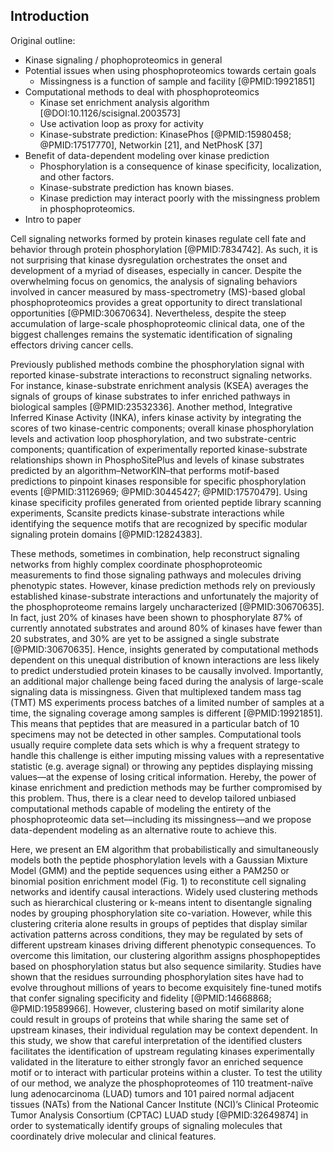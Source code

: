 ## Introduction

Original outline:

- Kinase signaling / phophoproteomics in general
- Potential issues when using phosphoproteomics towards certain goals
    + Missingness is a function of sample and facility [@PMID:19921851]
- Computational methods to deal with phosphoproteomics
    + Kinase set enrichment analysis algorithm [@DOI:10.1126/scisignal.2003573]
    + Use activation loop as proxy for activity
    + Kinase-substrate prediction: KinasePhos [@PMID:15980458; @PMID:17517770], Networkin [21], and NetPhosK [37]
- Benefit of data-dependent modeling over kinase prediction
    + Phosphorylation is a consequence of kinase specificity, localization, and other factors.
    + Kinase-substrate prediction has known biases.
    + Kinase prediction may interact poorly with the missingness problem in phosphoproteomics.
- Intro to paper


<!-- Kinase signaling / phophoproteomics in general -->

Cell signaling networks formed by protein kinases regulate cell fate and behavior through protein phosphorylation [@PMID:7834742]. As such, it is not surprising that kinase dysregulation orchestrates the onset and development of a myriad of diseases, especially in cancer. Despite the overwhelming focus on genomics, the analysis of signaling behaviors involved in cancer measured by mass-spectrometry (MS)-based global phosphoproteomics provides a great opportunity to direct translational opportunities [@PMID:30670634]. Nevertheless, despite the steep accumulation of large-scale phosphoproteomic clinical data, one of the biggest challenges remains the systematic identification of signaling effectors driving cancer cells.

<!-- Current methods to analyze phosphoproteomics -->

Previously published methods combine the phosphorylation signal with reported kinase-substrate interactions to reconstruct signaling networks. For instance, kinase-substrate enrichment analysis (KSEA) averages the signals of groups of kinase substrates to infer enriched pathways in biological samples [@PMID:23532336]. Another method, Integrative Inferred Kinase Activity (INKA), infers kinase activity by integrating the scores of two kinase-centric components; overall kinase phosphorylation levels and activation loop phosphorylation, and two substrate-centric components; quantification of experimentally reported kinase-substrate relationships shown in PhosphoSitePlus and levels of kinase substrates predicted by an algorithm–NetworKIN–that performs motif-based predictions to pinpoint kinases responsible for specific phosphorylation events [@PMID:31126969; @PMID:30445427; @PMID:17570479]. Using kinase specificity profiles generated from oriented peptide library scanning experiments, Scansite predicts kinase-substrate interactions while identifying the sequence motifs that are recognized by specific modular signaling protein domains [@PMID:12824383]. 

<!-- Limitations of these methods; (1) Kinase prediction bias (2) Data missingness -->

These methods, sometimes in combination, help reconstruct signaling networks from highly complex coordinate phosphoproteomic measurements to find those signaling pathways and molecules driving phenotypic states. However, kinase prediction methods rely on previously established kinase-substrate interactions and unfortunately the majority of the phosphoproteome remains largely uncharacterized [@PMID:30670635]. In fact, just 20% of kinases have been shown to phosphorylate 87% of currently annotated substrates and around 80% of kinases have fewer than 20 substrates, and 30% are yet to be assigned a single substrate [@PMID:30670635]. Hence, insights generated by computational methods dependent on this unequal distribution of known interactions are less likely to predict understudied protein kinases to be causally involved. Importantly, an additional major challenge being faced during the analysis of large-scale signaling data is missingness. Given that multiplexed tandem mass tag (TMT) MS experiments process batches of a limited number of samples at a time, the signaling coverage among samples is different [@PMID:19921851]. This means that peptides that are measured in a particular batch of 10 specimens may not be detected in other samples. Computational tools usually require complete data sets which is why a frequent strategy to handle this challenge is either imputing missing values with a representative statistic (e.g. average signal) or throwing any peptides displaying missing values––at the expense of losing critical information. Hereby, the power of kinase enrichment and prediction methods may be further compromised by this problem. Thus, there is a clear need to develop tailored unbiased computational methods capable of modeling the entirety of the phosphoproteomic data set––including its missingness––and we propose data-dependent modeling as an alternative route to achieve this.

<!-- Introduction to paper -->

Here, we present an EM algorithm that probabilistically and simultaneously models both the peptide phosphorylation levels with a Gaussian Mixture Model (GMM) and the peptide sequences using either a PAM250 or binomial position enrichment model (Fig. 1) to reconstitute cell signaling networks and identify causal interactions. Widely used clustering methods such as hierarchical clustering or k-means intent to disentangle signaling nodes by grouping phosphorylation site co-variation. However, while this clustering criteria alone results in groups of peptides that display similar activation patterns across conditions, they may be regulated by sets of different upstream kinases driving different phenotypic consequences. To overcome this limitation, our clustering algorithm assigns phosphopeptides based on phosphorylation status but also sequence similarity. Studies have shown that the residues surrounding phosphorylation sites have had to evolve throughout millions of years to become exquisitely fine-tuned motifs that confer signaling specificity and fidelity [@PMID:14668868; @PMID:19589966]. However, clustering based on motif similarity alone could result in groups of proteins that while sharing the same set of upstream kinases, their individual regulation may be context dependent. In this study, we show that careful interpretation of the identified clusters facilitates the identification of upstream regulating kinases experimentally validated in the literature to either strongly favor an enriched sequence motif or to interact with particular proteins within a cluster. To test the utility of our method, we analyze the phosphoproteomes of 110 treatment-naïve lung adenocarcinoma (LUAD) tumors and 101 paired normal adjacent tissues (NATs) from the National Cancer Institute (NCI)’s Clinical Proteomic Tumor Analysis Consortium (CPTAC) LUAD study [@PMID:32649874] in order to systematically identify groups of signaling molecules that coordinately drive molecular and clinical features.
